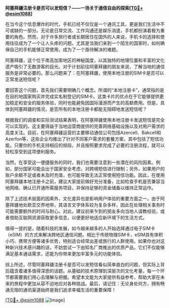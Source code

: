 **阿塞拜疆注册卡是否可以发短信？——一场关于通信自由的探索[[TG💪+ @esim1088](https://t.me/s/esim1088)]**

在当今这个信息爆炸的时代，手机已经不仅仅是一个通讯工具，更是我们生活中不可或缺的一部分。无论是日常交流、工作沟通还是娱乐消遣，手机都扮演着极为重要的角色。然而，对于许多旅行者或长期居住在国外的人来说，手机卡的选择和使用往往成为了一个让人头疼的问题。尤其是当我们来到一个陌生的国家时，如何确保自己的手机能够正常使用，成为了一个亟待解决的难题。

阿塞拜疆，这个位于南高加索地区的神秘国度，以其独特的地理位置和丰富的文化遗产吸引了无数游客的目光。对于计划前往阿塞拜疆的朋友来说，了解当地的通信服务是非常必要的。那么问题来了：在阿塞拜疆，使用本地注册的SIM卡是否可以正常发送短信呢？

要回答这个问题，首先我们需要明确几个概念。所谓的“本地注册卡”，通常指的是在目的地国家购买并完成实名制登记的SIM卡。这类卡片的优点在于它能够提供更加稳定和安全的服务体验，同时也能避免因国际漫游而产生的高额费用。但是，具体到阿塞拜疆的情况，是否所有的本地注册卡都能无阻碍地发送短信呢？

根据我们的调查和实际测试结果表明，在阿塞拜疆使用本地注册卡发送短信是完全可以实现的。这主要得益于当地运营商提供的完善网络基础设施以及对用户需求的高度关注。目前，在阿塞拜疆运营的主要移动通信公司包括Azercell、Bakcell和Azerfon等，这些企业均推出了针对不同客户需求的套餐方案，其中包括了短信功能。只要你的手机支持相应的频段，并且按照要求完成了必要的注册流程，就可以轻松享受到这项便利服务。

当然，在享受这一便捷服务的同时，我们也需要注意到一些潜在的风险因素。例如，部分国家可能会出于国家安全考虑，对跨境短信进行限制；另外，如果用户的账户余额不足或者未及时充值，也可能导致无法正常使用短信功能。因此，在使用阿塞拜疆本地注册卡之前，建议大家提前做好充分准备，比如检查手机是否兼容当地网络、确认已开通所需服务项目，并保持足够的资金储备以维持正常运作。

除了上述技术层面的因素外，文化差异也是影响用户体验的重要方面之一。由于阿塞拜疆地处欧亚交界地带，其语言文字体系较为复杂多样，因此在处理相关事务时可能需要额外的时间与耐心。对此，建议初来乍到的朋友多向当地人请教经验，或者借助互联网资源获取更多信息，以便更好地适应新环境下的生活方式。

值得一提的是，随着科技的发展，如今越来越多的人开始选择通过电子SIM卡（eSIM）的方式来解决跨地区通信问题。相比于传统物理SIM卡，eSIM具有体积小巧、携带方便等诸多优势，特别适合经常出差或旅行的人群使用。如果你也对这种新兴技术感兴趣的话，不妨尝试一下由知名厂商推出的优质产品，它们不仅能够满足基本通话需求，还能为你带来更加丰富多元的功能体验。

综上所述，尽管阿塞拜疆注册卡是否可以发短信看似简单直白的问题，但实际上背后蕴含着诸多值得深思的话题。从基础的技术原理到深层次的文化考量，每一个环节都需要我们用心去理解与把握。希望本文能为大家提供有益参考，帮助大家在未来的旅程中更加从容不迫地应对各种挑战。最后，请记住：无论身处何方，拥有畅通无阻的通讯渠道始终是我们追求幸福生活的重要保障！

[[TG💪+ @esim1088](https://t.me/s/esim1088) ![Image](https://i.postimg.cc/4NQfJmqS/Snipaste-2025-05-13-00-14-12.png)]